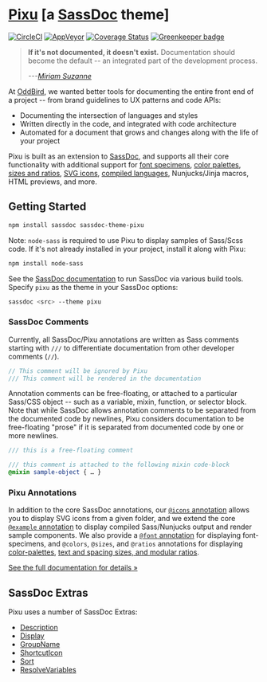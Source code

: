 # [Pixu][pixu] [a [SassDoc][sassdoc] theme]

[![CircleCI](https://circleci.com/gh/oddbird/sassdoc-theme-pixu/tree/master.svg?style=svg)](https://circleci.com/gh/oddbird/sassdoc-theme-pixu/tree/master)
[![AppVeyor](https://ci.appveyor.com/api/projects/status/w02fa9k998fywntl/branch/master?svg=true)](https://ci.appveyor.com/project/jgerigmeyer/sassdoc-theme-pixu)
[![Coverage Status](https://coveralls.io/repos/github/oddbird/sassdoc-theme-pixu/badge.svg?branch=master)](https://coveralls.io/github/oddbird/sassdoc-theme-pixu?branch=master)
[![Greenkeeper badge](https://badges.greenkeeper.io/oddbird/sassdoc-theme-pixu.svg)](https://greenkeeper.io/)

> **If it's not documented, it doesn't exist.**
> Documentation should become the default --
> an integrated part of the development process.
>
> <cite>---<a href="http://oddbird.net/authors/miriam/">Miriam Suzanne</a></cite>

At [OddBird][oddbird],
we wanted better tools for documenting
the entire front end of a project --
from brand guidelines to UX patterns and code APIs:

- Documenting the intersection of languages and styles
- Written directly in the code,
  and integrated with code architecture
- Automated for a document that grows and changes
  along with the life of your project

Pixu is built as an extension to [SassDoc][sassdoc],
and supports all their core functionality
with additional support for
[font specimens][font-docs], [color palettes][color-preview],
[sizes and ratios][size-preview], [SVG icons][icon-docs],
[compiled languages][example-docs], Nunjucks/Jinja macros, HTML previews,
and more.

[font-docs]: http://oddbird.net/pixu/docs/demo_fonts.html
[color-preview]: http://oddbird.net/pixu/docs/demo_colors.html
[size-preview]: http://oddbird.net/pixu/docs/demo_sizes.html
[icon-docs]: http://oddbird.net/pixu/docs/demo_icons.html
[example-docs]: http://oddbird.net/pixu/docs/demo_examples.html


## Getting Started

```bash
npm install sassdoc sassdoc-theme-pixu
```

Note: `node-sass` is required to use Pixu
to display samples of Sass/Scss code.
If it's not already installed in your project,
install it along with Pixu:

```bash
npm install node-sass
```

See the [SassDoc documentation](http://sassdoc.com/getting-started/)
to run SassDoc via various build tools.
Specify `pixu` as the theme
in your SassDoc options:

```bash
sassdoc <src> --theme pixu
```


### SassDoc Comments

Currently,
all SassDoc/Pixu annotations are written as Sass comments
starting with `///` to differentiate documentation
from other developer comments (`//`).

```scss
// This comment will be ignored by Pixu
/// This comment will be rendered in the documentation
```

Annotation comments can be free-floating,
or attached to a particular Sass/CSS object --
such as a variable, mixin, function, or selector block.
Note that while SassDoc allows annotation comments
to be separated from the documented code by newlines,
Pixu considers documentation to be free-floating "prose" if
it is separated from documented code by one or more newlines.

```scss
/// this is a free-floating comment

/// this comment is attached to the following mixin code-block
@mixin sample-object { … }
```


### Pixu Annotations

In addition to the core SassDoc annotations,
our [`@icons` annotation][icon-docs] allows you to
display SVG icons from a given folder,
and we extend the core [`@example` annotation][example-docs]
to display compiled Sass/Nunjucks output
and render sample components.
We also provide a [`@font` annotation][font-docs]
for displaying font-specimens,
and `@colors`, `@sizes`, and `@ratios` annotations
for displaying [color-palettes][color-preview],
[text and spacing sizes, and modular ratios][size-preview].

[pixu]: http://oddbird.net/pixu/
[oddbird]: http://oddbird.net/
[sassdoc]: http://sassdoc.com/

[See the full documentation for details »][docs]

[docs]: http://oddbird.net/pixu/docs/CONFIGURATION.html


## SassDoc Extras

Pixu uses a number of SassDoc Extras:

- [Description](http://sassdoc.com/extra-tools/#description-description-descriptionpath)
- [Display](http://sassdoc.com/extra-tools/#display-toggle-display)
- [GroupName](http://sassdoc.com/extra-tools/#groups-aliases-groupname)
- [ShortcutIcon](http://sassdoc.com/extra-tools/#shortcut-icon-shortcuticon)
- [Sort](http://sassdoc.com/extra-tools/#sort-sort)
- [ResolveVariables](http://sassdoc.com/extra-tools/#resolved-variables-resolvevariables)
